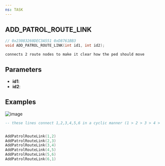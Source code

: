 ```yaml
---
ns: TASK
---
```

## ADD_PATROL_ROUTE_LINK

```c
// 0x23083260DEC3A551 0xD8761BB3
void ADD_PATROL_ROUTE_LINK(int id1, int id2);
```

```
connects 2 route nodes to make it clear how the ped should move
```

## Parameters
* **id1**: 
* **id2**: 

## Examples
![image](https://user-images.githubusercontent.com/55803068/188470866-c32c6a9f-a25d-4772-9b18-5be46e2c14a1.png)

``` lua
-- these lines connect 1,2,3,4,5,6 in a cyclic manner (1 > 2 > 3 > 4 > 5 > 6 > 1)


AddPatrolRouteLink(1,2)
AddPatrolRouteLink(2,3)
AddPatrolRouteLink(3,4)
AddPatrolRouteLink(4,5)
AddPatrolRouteLink(5,6)
AddPatrolRouteLink(6,1)
```
